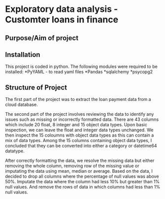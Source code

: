 # Exploratory data analysis - Customter loans in finance

## Purpose/Aim of project

## Installation
This project is coded in python. The following modules were required to be installed:
*PyYAML - to read yaml files
*Pandas
*sqlalchemy
*psycopg2

## Structure of Project
The first part of the project was to extract the loan payment data from a cloud database.

The second part of the project involves reviewing the data to identify any issues such as missing or incorrectly formatted data.
There are 43 columns which include 20 float, 8 integer and 15 object data types. Upon basic inspection, we can leave the float and integer data types unchanged. We then inspect the 15 coloumns with object data types as this can contain a mix of data types. Among the 15 columns containing object data types, I concluded that they can be converted into either a category or datetime64 datatype.

After correctly formatting the data, we resolve the missing data but either removing the whole column, removing row of the missing value or imputating the data using mean, median or average. Based on the data, I decided to drop all columns where the percentage of null values was above 50%. Imputate the data where the column had less 10% but greater than 1% null values. And remove the rows of data in which columns had less than 1% null values.
